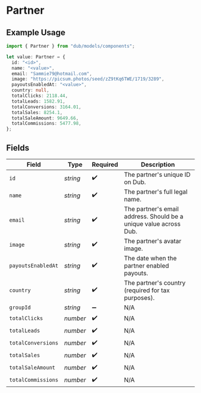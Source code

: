 # Partner

## Example Usage

```typescript
import { Partner } from "dub/models/components";

let value: Partner = {
  id: "<id>",
  name: "<value>",
  email: "Sammie79@hotmail.com",
  image: "https://picsum.photos/seed/zZ9tKq6TWE/1719/3289",
  payoutsEnabledAt: "<value>",
  country: null,
  totalClicks: 2118.44,
  totalLeads: 1582.91,
  totalConversions: 3164.01,
  totalSales: 8254.1,
  totalSaleAmount: 9649.66,
  totalCommissions: 5477.98,
};
```

## Fields

| Field                                                             | Type                                                              | Required                                                          | Description                                                       |
| ----------------------------------------------------------------- | ----------------------------------------------------------------- | ----------------------------------------------------------------- | ----------------------------------------------------------------- |
| `id`                                                              | *string*                                                          | :heavy_check_mark:                                                | The partner's unique ID on Dub.                                   |
| `name`                                                            | *string*                                                          | :heavy_check_mark:                                                | The partner's full legal name.                                    |
| `email`                                                           | *string*                                                          | :heavy_check_mark:                                                | The partner's email address. Should be a unique value across Dub. |
| `image`                                                           | *string*                                                          | :heavy_check_mark:                                                | The partner's avatar image.                                       |
| `payoutsEnabledAt`                                                | *string*                                                          | :heavy_check_mark:                                                | The date when the partner enabled payouts.                        |
| `country`                                                         | *string*                                                          | :heavy_check_mark:                                                | The partner's country (required for tax purposes).                |
| `groupId`                                                         | *string*                                                          | :heavy_minus_sign:                                                | N/A                                                               |
| `totalClicks`                                                     | *number*                                                          | :heavy_check_mark:                                                | N/A                                                               |
| `totalLeads`                                                      | *number*                                                          | :heavy_check_mark:                                                | N/A                                                               |
| `totalConversions`                                                | *number*                                                          | :heavy_check_mark:                                                | N/A                                                               |
| `totalSales`                                                      | *number*                                                          | :heavy_check_mark:                                                | N/A                                                               |
| `totalSaleAmount`                                                 | *number*                                                          | :heavy_check_mark:                                                | N/A                                                               |
| `totalCommissions`                                                | *number*                                                          | :heavy_check_mark:                                                | N/A                                                               |
